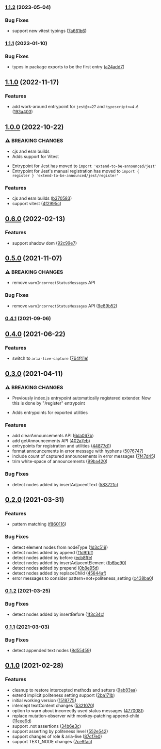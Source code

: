 ### [1.1.2](https://github.com/AriPerkkio/extend-to-be-announced/compare/v1.1.1...v1.1.2) (2023-05-04)


### Bug Fixes

* support new vitest typings ([7a661b6](https://github.com/AriPerkkio/extend-to-be-announced/commit/7a661b6bcbdd5948ffc3a204b8a978f8364f2489))

### [1.1.1](https://github.com/AriPerkkio/extend-to-be-announced/compare/v1.1.0...v1.1.1) (2023-01-10)


### Bug Fixes

* types in package exports to be the first entry ([a24add7](https://github.com/AriPerkkio/extend-to-be-announced/commit/a24add712dec297e0501b047a3ef0e9fbd592bd8))

## [1.1.0](https://github.com/AriPerkkio/extend-to-be-announced/compare/v1.0.0...v1.1.0) (2022-11-17)


### Features

* add work-around entrypoint for `jest@<=27` and `typescript<=4.6` ([193a403](https://github.com/AriPerkkio/extend-to-be-announced/commit/193a403b8c22340ed9292caf147ce9dbb3d9b272))

## [1.0.0](https://github.com/AriPerkkio/extend-to-be-announced/compare/v0.6.0...v1.0.0) (2022-10-22)


### ⚠ BREAKING CHANGES

* cjs and esm builds
* Adds support for Vitest
- Entrypoint for Jest has moved to `import 'extend-to-be-announced/jest'`
- Entrypoint for Jest's manual registration has moved to `import { register } 'extend-to-be-announced/jest/register'`

### Features

* cjs and esm builds ([b370583](https://github.com/AriPerkkio/extend-to-be-announced/commit/b3705830b05337d26c90f63f904551aa33b56ab5))
* support vitest ([4f2995c](https://github.com/AriPerkkio/extend-to-be-announced/commit/4f2995cd2665c0d6b341d3ae62e8f83561b5194a))

## [0.6.0](https://github.com/AriPerkkio/extend-to-be-announced/compare/v0.5.0...v0.6.0) (2022-02-13)


### Features

* support shadow dom ([92c99e7](https://github.com/AriPerkkio/extend-to-be-announced/commit/92c99e761a7796adb192dfe517aee2f5865d00c5))

## [0.5.0](https://github.com/AriPerkkio/extend-to-be-announced/compare/v0.4.1...v0.5.0) (2021-11-07)


### ⚠ BREAKING CHANGES

* remove `warnIncorrectStatusMessages` API

### Bug Fixes

* remove `warnIncorrectStatusMessages` API ([9e89b52](https://github.com/AriPerkkio/extend-to-be-announced/commit/9e89b5270ad405613bd3d98f1c72c093d9218590))

### [0.4.1](https://github.com/AriPerkkio/extend-to-be-announced/compare/v0.4.0...v0.4.1) (2021-09-06)

## [0.4.0](https://github.com/AriPerkkio/extend-to-be-announced/compare/v0.3.0...v0.4.0) (2021-06-22)


### Features

* switch to `aria-live-capture` ([764f41e](https://github.com/AriPerkkio/extend-to-be-announced/commit/764f41e89bcc06d0dcccc4c58746e0100797b088))

## [0.3.0](https://github.com/AriPerkkio/extend-to-be-announced/compare/v0.2.0...v0.3.0) (2021-04-11)


### ⚠ BREAKING CHANGES

* Previously index.js entrypoint automatically registered extender. Now this is done by "/register" entrypoint
- Adds entrypoints for exported utilities

### Features

* add clearAnnouncements API ([6da067b](https://github.com/AriPerkkio/extend-to-be-announced/commit/6da067bcb8cec0ad74a55b04cc7623065c8a4240))
* add getAnnouncements API ([402a7eb](https://github.com/AriPerkkio/extend-to-be-announced/commit/402a7eb1a6e258de6bd76b96ecd059d2cca6b6b9))
* entrypoints for registration and utilities ([44877d1](https://github.com/AriPerkkio/extend-to-be-announced/commit/44877d12db5efb4749cd09e2ac92a5cd01588704))
* format announcements in error message with hyphens ([5076747](https://github.com/AriPerkkio/extend-to-be-announced/commit/5076747123599230dc8121cc1b90edf822bd2b37))
* include count of captured announcements in error messages ([7f47d45](https://github.com/AriPerkkio/extend-to-be-announced/commit/7f47d45db73817bd2e1db11dee224507acbded5d))
* trim white-space of announcements ([99ba420](https://github.com/AriPerkkio/extend-to-be-announced/commit/99ba420ab694f2b2b9f7773b80b48b29413e9bf8))


### Bug Fixes

* detect nodes added by insertAdjacentText ([583721c](https://github.com/AriPerkkio/extend-to-be-announced/commit/583721cec4874d38cf0b4c02edf4ff97ddb7c5df))

## [0.2.0](https://github.com/AriPerkkio/extend-to-be-announced/compare/v0.1.2...v0.2.0) (2021-03-31)


### Features

* pattern matching ([f860116](https://github.com/AriPerkkio/extend-to-be-announced/commit/f860116a836a38ba2e6f2d121382f65b94e7a0c8))


### Bug Fixes

* detect element nodes from nodeType ([1d3c519](https://github.com/AriPerkkio/extend-to-be-announced/commit/1d3c5194a708bb1698f3d075db0bf28f43e5d1f7))
* detect nodes added by append ([11d9fbf](https://github.com/AriPerkkio/extend-to-be-announced/commit/11d9fbfe6ada7deafbb5d57958ac18e2a241e490))
* detect nodes added by before ([ecb8ffe](https://github.com/AriPerkkio/extend-to-be-announced/commit/ecb8ffed8d2536dcb6df1ac89750ce771ce34107))
* detect nodes added by insertAdjacentElement ([fb6be90](https://github.com/AriPerkkio/extend-to-be-announced/commit/fb6be90eeb297cf04bece50776862e90c874f3f7))
* detect nodes added by prepend ([0b8e95d](https://github.com/AriPerkkio/extend-to-be-announced/commit/0b8e95dfc9867860e7cae0669e56dac69d09364d))
* detect nodes added by replaceChild ([45844af](https://github.com/AriPerkkio/extend-to-be-announced/commit/45844af30e92a5256c9fd680d59c25a69eae49d8))
* error messages to consider pattern+not+politeness_setting ([c438ba0](https://github.com/AriPerkkio/extend-to-be-announced/commit/c438ba08b196651e301b45732753d4ded85eecc5))

### [0.1.2](https://github.com/AriPerkkio/extend-to-be-announced/compare/v0.1.1...v0.1.2) (2021-03-25)


### Bug Fixes

* detect nodes added by insertBefore ([1f3c34c](https://github.com/AriPerkkio/extend-to-be-announced/commit/1f3c34cdad0959cefe5e3688519653fdb7853916))

### [0.1.1](https://github.com/AriPerkkio/extend-to-be-announced/compare/v0.1.0...v0.1.1) (2021-03-03)


### Bug Fixes

* detect appended text nodes ([8d55459](https://github.com/AriPerkkio/extend-to-be-announced/commit/8d5545969a6d8573d5bd7b02843619c3f112f53d))

## [0.1.0](https://github.com/AriPerkkio/extend-to-be-announced/compare/1518775c3a6fe8b9cfe21f08118e4444f85866ca...v0.1.0) (2021-02-28)


### Features

* cleanup to restore intercepted methods and setters ([9ab83aa](https://github.com/AriPerkkio/extend-to-be-announced/commit/9ab83aa5b2b2d573519c8223bdfea77abde1b18e))
* extend implicit politeness setting support ([2ba171b](https://github.com/AriPerkkio/extend-to-be-announced/commit/2ba171b39d412afa2271c910e86a63d837ac20df))
* initial working version ([1518775](https://github.com/AriPerkkio/extend-to-be-announced/commit/1518775c3a6fe8b9cfe21f08118e4444f85866ca))
* intercept textContent changes ([5321070](https://github.com/AriPerkkio/extend-to-be-announced/commit/532107004eb8e4d5a5ac3fe780ac3283bd7092c8))
* option to warn about incorrectly used status messages ([477008f](https://github.com/AriPerkkio/extend-to-be-announced/commit/477008fcf336f8dcaa93de1b5fd473d0768363b8))
* replace mutation-observer with monkey-patching append-child ([11eee9d](https://github.com/AriPerkkio/extend-to-be-announced/commit/11eee9d4dd685e5f528091e34230a72739329a25))
* support .not assertions ([34b6e3c](https://github.com/AriPerkkio/extend-to-be-announced/commit/34b6e3c2e14a22fb326e3793cae8594ef3544fc6))
* support asserting by politeness level ([552e542](https://github.com/AriPerkkio/extend-to-be-announced/commit/552e54208f34659cc852c9ab59d8b4bd217a27c3))
* support changes of role & aria-live ([87cf7e0](https://github.com/AriPerkkio/extend-to-be-announced/commit/87cf7e0b43ecaf3052e824b56261164f9c509f80))
* support TEXT_NODE changes ([7ce9fac](https://github.com/AriPerkkio/extend-to-be-announced/commit/7ce9facac52fabbcffb2bb1bf82eebb6c0cd8ce5))

